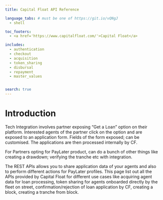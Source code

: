 ```yaml
---
title: Capital Float API Reference

language_tabs: # must be one of https://git.io/vQNgJ
  - shell

toc_footers:
  - <a href='https://www.capitalfloat.com/'>Capital Float</a>

includes:
  - authentication
  - checkout
  - acquisition
  - token_sharing
  - disbursal
  - repayment
  - master_values


search: true
---
```


# Introduction

Tech Integration involves partner exposing “Get a Loan” option on their platform. Interested agents of the partner click on the option and are exposed to an application form. Fields of the form exposed; can be customised. The applications are then processed internally by CF.

For Partners opting for PayLater product, can do a bunch of other things like creating a drawdown; verifying the tranche etc with integration.

The REST APIs allows you to share application data of your agents and also to perform different actions for PayLater profiles. This page list out all the APIs provided by Capital Float for different use cases like acquiring agent data for loan processing, token sharing for agents onboarded directly by the fleet on street, confirmation/rejection of loan application by CF, creating a block, creating a tranche from block.
